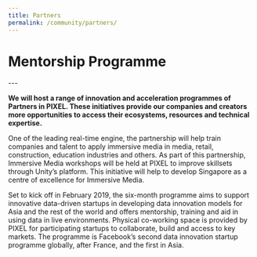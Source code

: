 ```yaml
---
title: Partners
permalink: /community/partners/
---
```

<h1><b>Mentorship Programme</b></h1>
---

**We will host a range of innovation and acceleration programmes of Partners in PIXEL. These initiatives provide our companies and creators more opportunities to access their ecosystems, resources and technical expertise.**


One of the leading real-time engine, the partnership will help train companies and talent to apply immersive media in media, retail, construction, education industries and others. As part of this partnership, Immersive Media workshops will be held at PIXEL to improve skillsets through Unity’s platform. This initiative will help to develop Singapore as a centre of excellence for Immersive Media.


Set to kick off in February 2019, the six-month programme aims to support innovative data-driven startups in developing data innovation models for Asia and the rest of the world and offers mentorship, training and aid in using data in live environments. Physical co-working space is provided by PIXEL for participating startups to collaborate, build and access to key markets. The programme is Facebook’s second data innovation startup programme globally, after France, and the first in Asia.
